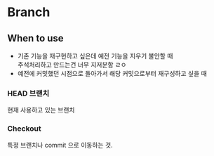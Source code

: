 
# Branch

## When to use
- 기존 기능을 재구현하고 싶은데 예전 기능을 지우기 불안할 때 \
주석처리하고 만드는건 너무 지저분함 ㄹㅇ
- 예전에 커밋했던 시점으로 돌아가서 해당 커밋으로부터 재구성하고 싶을 때


### HEAD 브랜치
현재 사용하고 있는 브랜치

### Checkout
특정 브랜치나 commit 으로 이동하는 것.
